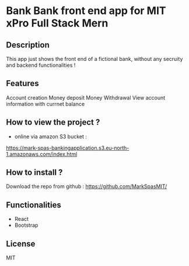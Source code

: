 # Bank Bank front end app for MIT xPro Full Stack Mern

## Description

This app just shows the front end of a fictional bank, without any secruity and backend functionalities !

## Features

Account creation
Money deposit
Money Withdrawal
View account information with currnet balance

## How to view the project ?

- online via amazon S3 bucket : 

https://mark-spas-bankingapplication.s3.eu-north-1.amazonaws.com/index.html

## How to install ?

Download the repo from github : https://github.com/MarkSpasMIT/

## Functionalities

* React
* Bootstrap

## License

MIT